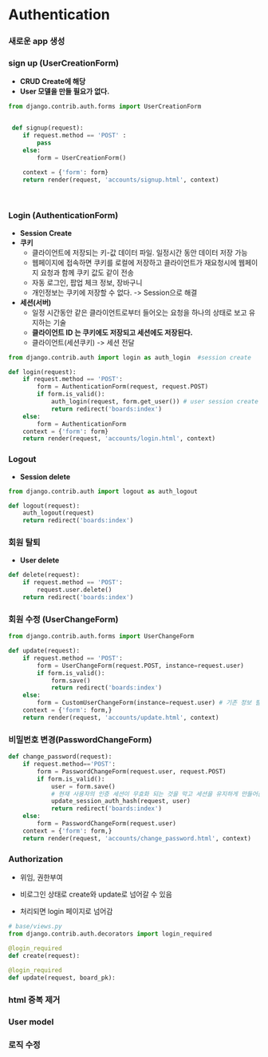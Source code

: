 # Authentication



### 새로운 app  생성



### sign up (UserCreationForm)

- __CRUD Create에 해당__
- __User  모델을 만들 필요가 없다.__

```python
from django.contrib.auth.forms import UserCreationForm


 def signup(request):
    if request.method == 'POST' :
        pass
    else:
        form = UserCreationForm()

    context = {'form': form}
    return render(request, 'accounts/signup.html', context)
```

​	

### Login (AuthenticationForm)

- __Session Create__
- __쿠키__
  - 클라이언트에 저장되는 키-값 데이터 파일. 일정시간 동안 데이터 저장 가능
  - 웹페이지에 접속하면 쿠키를 로컬에 저장하고 클라이언트가 재요청시에 웹페이지 요청과 함께 쿠키 값도 같이 전송
  - 자동 로그인, 팝업 체크 정보, 장바구니
  - 개인정보는 쿠키에 저장할 수 없다. -> Session으로 해결
- __세션(서버)__
  - 일정 시간동안 같은 클라이언트로부터 들어오는 요청을 하나의 상태로 보고 유지하는 기술
  - __클라이언트 ID 는 쿠키에도 저장되고 세션에도 저장된다.__
  - 클라이언트(세션쿠키) -> 세션 전달

```python
from django.contrib.auth import login as auth_login  #session create

def login(request):
    if request.method == 'POST':
        form = AuthenticationForm(request, request.POST)
        if form.is_valid():
            auth_login(request, form.get_user()) # user session create
            return redirect('boards:index')
    else:
        form = AuthenticationForm
    context = {'form': form}
    return render(request, 'accounts/login.html', context)

```

### Logout

- __Session delete__

```python
from django.contrib.auth import logout as auth_logout

def logout(request):
    auth_logout(request)
    return redirect('boards:index')      


```

### 회원 탈퇴

- __User delete__

```python
def delete(request):
    if request.method == 'POST':
        request.user.delete()
    return redirect('boards:index')
```



### 회원 수정 (UserChangeForm)

```python
from django.contrib.auth.forms import UserChangeForm

def update(request):
    if request.method == 'POST':
        form = UserChangeForm(request.POST, instance=request.user)
        if form.is_valid():
            form.save()
            return redirect('boards:index')
    else:
        form = CustomUserChangeForm(instance=request.user) # 기존 정보 필요 하므로 instance
    context = {'form': form,}
    return render(request, 'accounts/update.html', context)
```





### 비밀번호 변경(PasswordChangeForm)

```python
def change_password(request):
    if request.method=='POST':
        form = PasswordChangeForm(request.user, request.POST)
        if form.is_valid():
            user = form.save()
            # 현재 사용자의 인증 세션이 무효화 되는 것을 막고 세션을 유지하게 만들어준다.
            update_session_auth_hash(request, user)
            return redirect('boards:index')
    else:
        form = PasswordChangeForm(request.user)
    context = {'form': form,}
    return render(request, 'accounts/change_password.html', context)
```





### Authorization

- 위임, 권한부여

- 비로그인 상태로  create와 update로 넘어갈 수 있음
- 처리되면 login 페이지로 넘어감

```python
# base/views.py
from django.contrib.auth.decorators import login_required

@login_required
def create(request):
    
@login_required
def update(request, board_pk):

```



### html 중복 제거



###  User model



### 로직 수정

